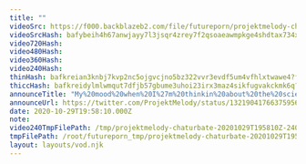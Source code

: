 ```yaml
---
title: ""
videoSrc: https://f000.backblazeb2.com/file/futureporn/projektmelody-chaturbate-20201029T195810Z.mp4
videoSrcHash: bafybeih4h67anwjayy7l3jsqr4zrey7f2qsoaeawmpkge4shdtax734xdy?filename=projektmelody-chaturbate-2020-10-29.mp4
video720Hash: 
video480Hash: 
video360Hash: 
video240Hash: 
thinHash: bafkreian3knbj7kvp2nc5ojgvcjno5bz322vvr3evdf5um4vfhlxtwawe4?filename=20201029T195810Z_thin.jpg
thiccHash: bafkreidylmlwmqut7dfjb57gbume3uhoi23irx3maz4sikfugvakckmk6q?filename=20201029T195810Z_thicc.jpg
announceTitle: "My%20mood%20when%20I%27m%20thinkin%20about%20the%20science%20team"
announceUrl: https://twitter.com/ProjektMelody/status/1321904176637595648
date: 2020-10-29T19:58:10.000Z
note: 
video240TmpFilePath: /tmp/projektmelody-chaturbate-20201029T195810Z-240p.mp4
tmpFilePath: /root/futureporn_tmp/projektmelody-chaturbate-20201029T195810Z.mp4
layout: layouts/vod.njk
---
```

